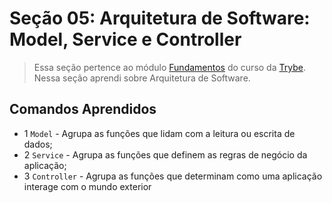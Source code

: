 # Seção 05: Arquitetura de Software: Model, Service e Controller

>Essa seção pertence ao módulo [Fundamentos](https://github.com/Ruan-Portella/Trybe_Exercicios/tree/main/back-end) do curso da [Trybe](https://www.betrybe.com/). Nessa seção aprendi sobre Arquitetura de Software.

## Comandos Aprendidos

- 1 `Model` - Agrupa as funções que lidam com a leitura ou escrita de dados;
- 2 `Service` - Agrupa as funções que definem as regras de negócio da aplicação;
- 3 `Controller` - Agrupa as funções que determinam como uma aplicação interage com o mundo exterior